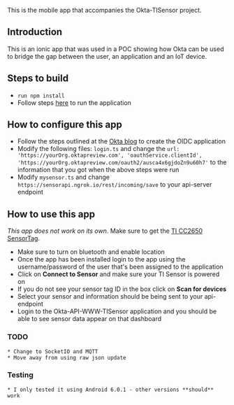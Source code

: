 This is the mobile app that accompanies the Okta-TISensor project. 

## Introduction
This is an ionic app that was used in a POC showing how Okta can be used to bridge the gap between the user, an application and an IoT device.

## Steps to build
  * `run npm install`
  * Follow steps [here](https://ionicframework.com/docs/cli/cordova/run/) to run the application
    
## How to configure this app
* Follow the steps outlined at the [Okta blog](https://developer.okta.com/blog/2017/08/22/build-an-ionic-app-with-user-authentication#create-an-openid-connect-app-in-okta) to create the OIDC application
* Modify the following files: ``login.ts`` and change the
 `url: 'https://yourOrg.oktapreview.com',
 'oauthService.clientId', 
'https://yourOrg.oktapreview.com/oauth2/ausca4x6gjdoZn9u60h7'`
to the information that you got when the above steps were run  
* Modify ``mysensor.ts`` and change `https://sensorapi.ngrok.io/rest/incoming/save` to your api-server endpoint
  
## How to use this app

*This app does not work on its own*. 
Make sure to get the [TI CC2650 SensorTag](http://www.ti.com/tool/TIDC-CC2650STK-SENSORTAG).

* Make sure to turn on bluetooth and enable location
* Once the app has been installed login to the app using the username/password of the user that's been assigned to the application
* Click on **Connect to Sensor** and make sure your TI Sensor is powered on
* If you do not see your sensor tag ID in the box click on **Scan for devices**
* Select your sensor and information should be being sent to your api-endpoint
* Login to the Okta-API-WWW-TISensor application and you should be able to see sensor data appear on that dashboard

### TODO 
    * Change to SocketIO and MQTT
    * Move away from using raw json update
    
### Testing
    * I only tested it using Android 6.0.1 - other versions **should** work
    